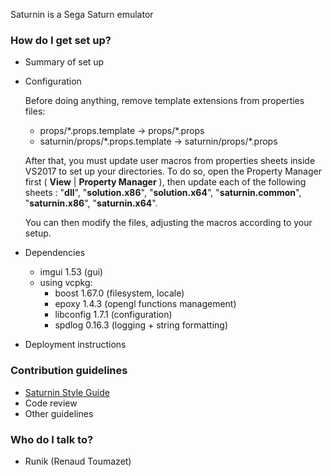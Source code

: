 Saturnin is a Sega Saturn emulator

### How do I get set up? ###

* Summary of set up
* Configuration
	
	Before doing anything, remove template extensions from properties files:
	
	- props/\*.props.template -> props/\*.props  
	- saturnin/props/\*.props.template -> saturnin/props/\*.props    

    After that, you must update user macros from properties sheets inside VS2017 to set up your directories. To do so, open the Property Manager first 
    ( **View** | **Property Manager** ), then update each of the following sheets : "**dll**", "**solution.x86**", "**solution.x64**", "**saturnin.common**", "**saturnin.x86**", "**saturnin.x64**".
    
	You can then modify the files, adjusting the macros according to your setup.

* Dependencies
	* imgui 1.53 (gui)
  	* using vcpkg:
        * boost 1.67.0 (filesystem, locale)
        * epoxy 1.4.3 (opengl functions management)
		* libconfig 1.7.1 (configuration)
		* spdlog 0.16.3 (logging + string formatting)
* Deployment instructions

### Contribution guidelines ###

* [Saturnin Style Guide](https://bitbucket.org/Runik/saturnin-vs2017/wiki/Saturnin%20Style%20Guide)
* Code review
* Other guidelines

### Who do I talk to? ###

* Runik (Renaud Toumazet)
